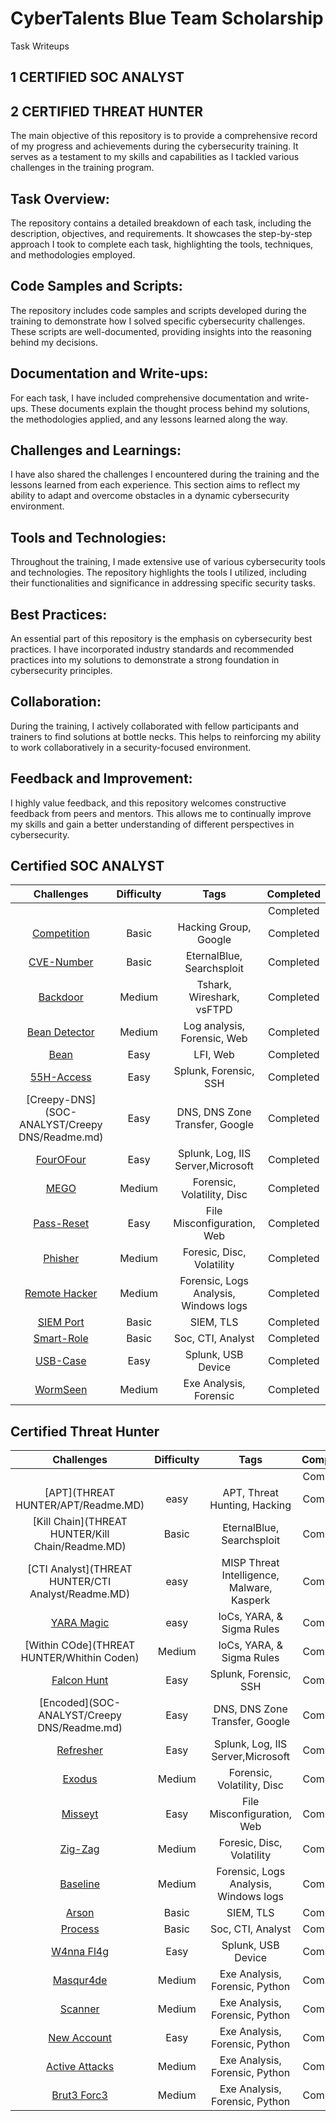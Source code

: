 # CyberTalents Blue Team Scholarship
Task Writeups
## 1 CERTIFIED SOC ANALYST
## 2 CERTIFIED THREAT HUNTER
The main objective of this repository is to provide a comprehensive record of my progress and achievements during the cybersecurity training. It serves as a testament to my skills and capabilities as I tackled various challenges in the training program.

## Task Overview:
The repository contains a detailed breakdown of each task, including the description, objectives, and requirements. It showcases the step-by-step approach I took to complete each task, highlighting the tools, techniques, and methodologies employed.

## Code Samples and Scripts:
The repository includes code samples and scripts developed during the training to demonstrate how I solved specific cybersecurity challenges. These scripts are well-documented, providing insights into the reasoning behind my decisions.

## Documentation and Write-ups:
For each task, I have included comprehensive documentation and write-ups. These documents explain the thought process behind my solutions, the methodologies applied, and any lessons learned along the way.

## Challenges and Learnings:
I have also shared the challenges I encountered during the training and the lessons learned from each experience. This section aims to reflect my ability to adapt and overcome obstacles in a dynamic cybersecurity environment.

## Tools and Technologies:
Throughout the training, I made extensive use of various cybersecurity tools and technologies. The repository highlights the tools I utilized, including their functionalities and significance in addressing specific security tasks.

## Best Practices:
An essential part of this repository is the emphasis on cybersecurity best practices. I have incorporated industry standards and recommended practices into my solutions to demonstrate a strong foundation in cybersecurity principles.

## Collaboration:
During the training, I actively collaborated with fellow participants and trainers to find solutions at bottle necks. This helps to reinforcing my ability to work collaboratively in a security-focused environment.

## Feedback and Improvement:
I highly value feedback, and this repository welcomes constructive feedback from peers and mentors. This allows me to continually improve my skills and gain a better understanding of different perspectives in cybersecurity.


## Certified SOC ANALYST

| Challenges                                               | Difficulty |            Tags                                         | Completed |
|:-------------:|:----------:|:--------------------------------------------------------------------------------------------------:|:---------:|
|               |            |                                                                                                    | Completed |
|   [Competition](SOC-ANALYST/Competition/Readme.MD)       |   Basic   |  Hacking Group, Google                                   | Completed |
|   [CVE-Number](SOC-ANALYST/CVE-Number/Readme.MD)         |   Basic   |  EternalBlue, Searchsploit                               | Completed |
|   [Backdoor](./SOC-ANALYST/Backdoor)                     |   Medium  |  Tshark, Wireshark, vsFTPD                               | Completed |
|   [Bean Detector](SOC-ANALYST/Beans-Detector/Readme.MD)  |   Medium  |  Log analysis, Forensic, Web                             | Completed |
|   [Bean](SOC-ANALYST/Bean)                               |   Easy    |  LFI, Web                                                | Completed |
|   [55H-Access](SOC-ANALYST/55H-Access/Readme.MD)         |   Easy    |  Splunk, Forensic, SSH                                   | Completed |
|   [Creepy-DNS](SOC-ANALYST/Creepy DNS/Readme.md)         |   Easy    |  DNS, DNS Zone Transfer, Google                          | Completed |
|   [FourOFour](SOC-ANALYST/FourOFour/Readme.MD)           |   Easy    |  Splunk,  Log, IIS Server,Microsoft                      | Completed |
|   [MEGO](SOC-ANALYST/MEGO/Readme.MD)                     |   Medium  |  Forensic, Volatility, Disc                              | Completed |
|   [Pass-Reset](SOC-ANALYST/Pass-Reset/Readme.MD)         |   Easy    |  File Misconfiguration, Web                              | Completed |
|   [Phisher](SOC-ANALYST/Phisher/Readme.MD)               |   Medium  |  Foresic, Disc, Volatility                               | Completed |
|   [Remote Hacker](SOC-ANALYST/Remote-hacker/Readme.MD)   |   Medium  |  Forensic, Logs Analysis, Windows logs                   | Completed |
|   [SIEM Port](SOC-ANALYST/SIEM-Port/Readme.MD)           |   Basic   |  SIEM, TLS                                               | Completed |
|   [Smart-Role](SOC-ANALYST/Smart-Role/Readme.MD)         |   Basic   |  Soc, CTI, Analyst                                       | Completed |
|   [USB-Case](SOC-ANALYST/USB-Case/Readme.MD)             |    Easy   |  Splunk, USB Device                                      | Completed |
|   [WormSeen](SOC-ANALYST/WormSeen/Readme.MD)             |   Medium  |  Exe Analysis, Forensic                                  | Completed |



## Certified Threat Hunter
| Challenges                                               | Difficulty |       Tags                                              | Completed |
|:--------------------------------------------------------:|:----------:|:-------------------------------------------------------:|:---------:|
|                                                          |            |                                                         | Completed |
|   [APT](THREAT HUNTER/APT/Readme.MD)                     |   easy     |  APT, Threat Hunting, Hacking                           | Completed |
|   [Kill Chain](THREAT HUNTER/Kill Chain/Readme.MD)       |   Basic    |  EternalBlue, Searchsploit                              | Completed |
|   [CTI Analyst](THREAT HUNTER/CTI Analyst/Readme.MD)     |   easy     |  MISP Threat Intelligence, Malware, Kasperk             | Completed |
|   [YARA Magic](SOC-ANALYST/Beans-Detector/Readme.MD)     |   easy     |  IoCs, YARA, & Sigma Rules                              | Completed |
|   [Within COde](THREAT HUNTER/Whithin Coden)             |   Medium   |  IoCs, YARA, & Sigma Rules                              | Completed |
|   [Falcon Hunt](SOC-ANALYST/55H-Access/Readme.MD)         |   Easy    |  Splunk, Forensic, SSH                                   | Completed |
|   [Encoded](SOC-ANALYST/Creepy DNS/Readme.md)         |   Easy    |  DNS, DNS Zone Transfer, Google                          | Completed |
|   [Refresher](SOC-ANALYST/FourOFour/Readme.MD)           |   Easy    |  Splunk,  Log, IIS Server,Microsoft                      | Completed |
|   [Exodus](SOC-ANALYST/MEGO/Readme.MD)                     |   Medium  |  Forensic, Volatility, Disc                              | Completed |
|   [Misseyt](SOC-ANALYST/Pass-Reset/Readme.MD)         |   Easy    |  File Misconfiguration, Web                              | Completed |
|   [Zig-Zag](SOC-ANALYST/Phisher/Readme.MD)               |   Medium  |  Foresic, Disc, Volatility                               | Completed |
|   [Baseline](SOC-ANALYST/Remote-hacker/Readme.MD)   |   Medium  |  Forensic, Logs Analysis, Windows logs                   | Completed |
|   [Arson](SOC-ANALYST/SIEM-Port/Readme.MD)           |   Basic   |  SIEM, TLS                                               | Completed |
|   [Process](SOC-ANALYST/Smart-Role/Readme.MD)         |   Basic   |  Soc, CTI, Analyst                                       | Completed |
|   [W4nna Fl4g](SOC-ANALYST/USB-Case/Readme.MD)             |    Easy   |  Splunk, USB Device                                      | Completed |
|   [Masqur4de](SOC-ANALYST/WormSeen/Readme.MD)             |   Medium  |  Exe Analysis, Forensic, Python                          | Completed |
|   [Scanner](SOC-ANALYST/WormSeen/Readme.MD)             |   Medium  |  Exe Analysis, Forensic, Python                          | Completed |
|   [New Account](SOC-ANALYST/WormSeen/Readme.MD)             |   Easy |  Exe Analysis, Forensic, Python                          | Completed |
|   [Active Attacks](SOC-ANALYST/WormSeen/Readme.MD)             |   Medium  |  Exe Analysis, Forensic, Python                          | Completed |
|   [Brut3 Forc3](SOC-ANALYST/WormSeen/Readme.MD)             |   Medium  |  Exe Analysis, Forensic, Python                          | Completed |
